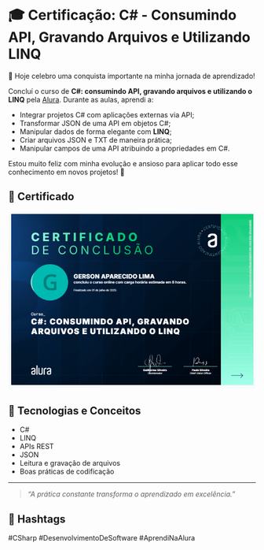 # 🎓 Certificação: C# - Consumindo API, Gravando Arquivos e Utilizando LINQ

🎉 Hoje celebro uma conquista importante na minha jornada de aprendizado!

Concluí o curso de **C#: consumindo API, gravando arquivos e utilizando o LINQ** pela [Alura](https://www.alura.com.br/). Durante as aulas, aprendi a:

- Integrar projetos C# com aplicações externas via API;
- Transformar JSON de uma API em objetos C#;
- Manipular dados de forma elegante com **LINQ**;
- Criar arquivos JSON e TXT de maneira prática;
- Manipular campos de uma API atribuindo a propriedades em C#.

Estou muito feliz com minha evolução e ansioso para aplicar todo esse conhecimento em novos projetos! 🚀

## 📜 Certificado

![Certificado](https://github.com/GersonAparecidoLima/C-sharp-consumindo-api/blob/master/Certificado/Certificado.PNG?raw=true)

## 🧠 Tecnologias e Conceitos

- C#
- LINQ
- APIs REST
- JSON
- Leitura e gravação de arquivos
- Boas práticas de codificação

---

> _“A prática constante transforma o aprendizado em excelência.”_

## 📌 Hashtags

#CSharp #DesenvolvimentoDeSoftware #AprendiNaAlura
